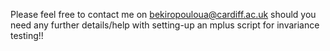 Please feel free to contact me on bekiropouloua@cardiff.ac.uk should you need any further details/help with setting-up an mplus script for invariance testing!!
